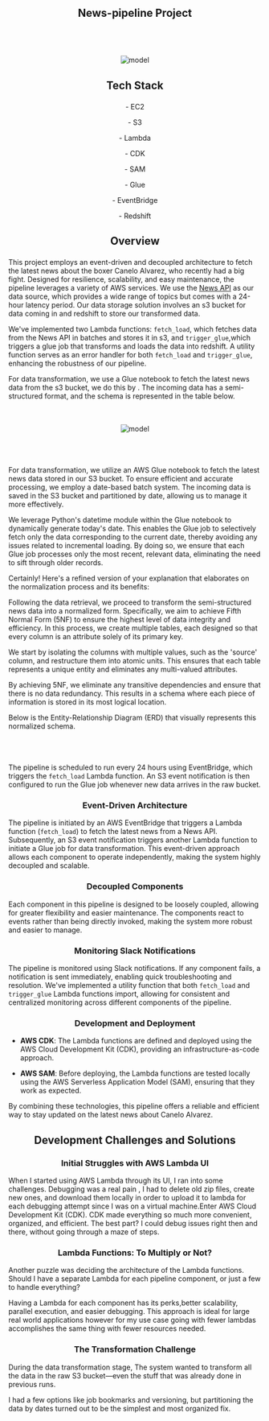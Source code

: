 ## <p align='center'> News-pipeline Project </p>
<br>
<br>
<br>

<div align="center">
  <img src="https://github.com/danielde720/news-pipeline/assets/141448979/c7bde838-3efc-4ca4-9287-89f3bdad818e" alt="model">
</div>





## <p align='center'> Tech Stack </p>


<p align='center'> - EC2</p>
<p align='center'> - S3</p>
<p align='center'> - Lambda</p>
<p align='center'> - CDK</p>
<p align='center'> - SAM</p>
<p align='center'> - Glue</p>
<p align='center'> - EventBridge</p>
<p align='center'> - Redshift</p>



## <p align="center"> Overview </p>

This project employs an event-driven and decoupled architecture to fetch the latest news about the boxer Canelo Alvarez, who recently had a big fight. Designed for resilience, scalability, and easy maintenance, the pipeline leverages a variety of AWS services. We use the [News API](https://newsapi.org/) as our data source, which provides a wide range of topics but comes with a 24-hour latency period. Our data storage solution involves an s3 bucket for data coming in and redshift to store our transformed data. 

We've implemented two Lambda functions: `fetch_load`, which fetches data from the News API in batches and stores it in s3, and `trigger_glue`,which triggers a glue job that transforms and loads the data into redshift. A utility function serves as an error handler for both `fetch_load` and `trigger_glue`, enhancing the robustness of our pipeline. 

For data transformation, we use a Glue notebook to fetch the latest news data from the s3 bucket, we do this by . The incoming data has a semi-structured format, and the schema is represented in the table below.
<br>
<br>
<br>
<div align="center">
  <img src="https://github.com/danielde720/news-pipeline/assets/141448979/1cb364f2-d904-492f-920c-b1ed0f0f9a8e" alt="model">
</div>
<br>
<br>
<br>


For data transformation, we utilize an AWS Glue notebook to fetch the latest news data stored in our S3 bucket. To ensure efficient and accurate processing, we employ a date-based batch system. The incoming data is saved in the S3 bucket and partitioned by date, allowing us to manage it more effectively.

We leverage Python's datetime module within the Glue notebook to dynamically generate today's date. This enables the Glue job to selectively fetch only the data corresponding to the current date, thereby avoiding any issues related to incremental loading. By doing so, we ensure that each Glue job processes only the most recent, relevant data, eliminating the need to sift through older records.


Certainly! Here's a refined version of your explanation that elaborates on the normalization process and its benefits:

Following the data retrieval, we proceed to transform the semi-structured news data into a normalized form. Specifically, we aim to achieve Fifth Normal Form (5NF) to ensure the highest level of data integrity and efficiency. In this process, we create multiple tables, each designed so that every column is an attribute solely of its primary key.

We start by isolating the columns with multiple values, such as the 'source' column, and restructure them into atomic units. This ensures that each table represents a unique entity and eliminates any multi-valued attributes.

By achieving 5NF, we eliminate any transitive dependencies and ensure that there is no data redundancy. This results in a schema where each piece of information is stored in its most logical location.

Below is the Entity-Relationship Diagram (ERD) that visually represents this normalized schema.  
<br>
<br>
<br>











The pipeline is scheduled to run every 24 hours using EventBridge, which triggers the `fetch_load` Lambda function. An S3 event notification is then configured to run the Glue job whenever new data arrives in the raw bucket.



### <p align="center"> Event-Driven Architecture </p>

The pipeline is initiated by an AWS EventBridge that triggers a Lambda function (`fetch_load`) to fetch the latest news from a News API. Subsequently, an S3 event notification triggers another Lambda function to initiate a Glue job for data transformation. This event-driven approach allows each component to operate independently, making the system highly decoupled and scalable.

### <p align="center"> Decoupled Components  </p>

Each component in this pipeline is designed to be loosely coupled, allowing for greater flexibility and easier maintenance. The components react to events rather than being directly invoked, making the system more robust and easier to manage.


### <p align="center"> Monitoring Slack Notifications </p>


The pipeline is monitored using Slack notifications. If any component fails, a notification is sent immediately, enabling quick troubleshooting and resolution. We've implemented a utility function that both `fetch_load` and `trigger_glue` Lambda functions import, allowing for consistent and centralized monitoring across different components of the pipeline.


### <p align="center"> Development and Deployment </p>

- **AWS CDK**: The Lambda functions are defined and deployed using the AWS Cloud Development Kit (CDK), providing an infrastructure-as-code approach.
  
- **AWS SAM**: Before deploying, the Lambda functions are tested locally using the AWS Serverless Application Model (SAM), ensuring that they work as expected.

By combining these technologies, this pipeline offers a reliable and efficient way to stay updated on the latest news about Canelo Alvarez.


## <p align="center"> Development Challenges and Solutions </p>

### <p align="center"> Initial Struggles with AWS Lambda UI</p>

When I started using AWS Lambda through its UI, I ran into some challenges. Debugging was a real pain , I had to delete old zip files, create new ones, and download them locally in order to upload it to lambda for each debugging attempt since I was on a virtual machine.Enter AWS Cloud Development Kit (CDK). CDK made everything so much more convenient, organized, and efficient. The best part? I could debug issues right then and there, without going through a maze of steps.

### <p align="center">Lambda Functions: To Multiply or Not?</p>

Another puzzle was deciding the architecture of the Lambda functions. Should I have a separate Lambda for each pipeline component, or just a few to handle everything? 

Having a Lambda for each component has its perks,better scalability, parallel execution, and easier debugging. This approach is ideal for large real world applications however for my use case going with fewer lambdas accomplishes the same thing with fewer resources needed. 

### <p align="center">The Transformation Challenge</p>

During the data transformation stage, The system wanted to transform all the data in the raw S3 bucket—even the stuff that was already done in previous runs. 

I had a few options like job bookmarks and versioning, but partitioning the data by dates turned out to be the simplest and most organized fix. 

